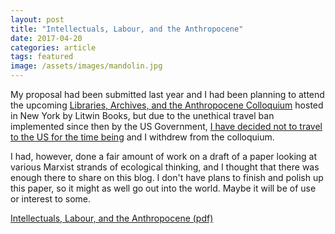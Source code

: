 ```yaml
---
layout: post
title: "Intellectuals, Labour, and the Anthropocene"
date: 2017-04-20
categories: article
tags: featured
image: /assets/images/mandolin.jpg
---
```


My proposal had been submitted last year and I had been planning to
attend the upcoming [Libraries, Archives, and the Anthropocene
Colloquium](http://litwinbooks.com/laac2017colloq.php) hosted in New
York by Litwin Books, but due to the unethical travel ban implemented
since then by the US Government, [I have decided not to travel to the US
for the time
being](http://bibliocracy-now.tumblr.com/post/156651067775/should-i-travel-to-the-united-states) and I withdrew from the colloquium.

I had, however, done a fair amount of work on a draft of a paper looking
at various Marxist strands of ecological thinking, and I thought that
there was enough there to share on this blog. I don't have plans to
finish and polish up this paper, so it might as well go out into the
world. Maybe it will be of use or interest to some.

[Intellectuals, Labour, and the
Anthropocene (pdf)](/assets/docs/IntellectualsLabourAnthropoceneDraft.pdf)
